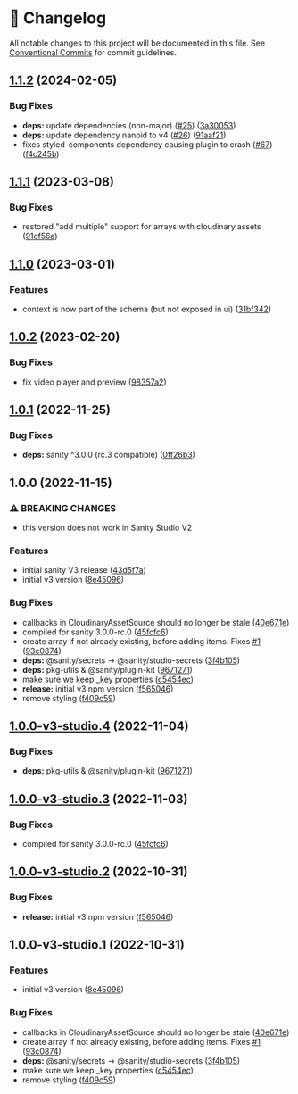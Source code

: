 <!-- markdownlint-disable --><!-- textlint-disable -->

# 📓 Changelog

All notable changes to this project will be documented in this file. See
[Conventional Commits](https://conventionalcommits.org) for commit guidelines.

## [1.1.2](https://github.com/sanity-io/sanity-plugin-cloudinary/compare/v1.1.1...v1.1.2) (2024-02-05)

### Bug Fixes

- **deps:** update dependencies (non-major) ([#25](https://github.com/sanity-io/sanity-plugin-cloudinary/issues/25)) ([3a30053](https://github.com/sanity-io/sanity-plugin-cloudinary/commit/3a30053d5fa999c85aaa95861e4e3213567341ac))
- **deps:** update dependency nanoid to v4 ([#26](https://github.com/sanity-io/sanity-plugin-cloudinary/issues/26)) ([91aaf21](https://github.com/sanity-io/sanity-plugin-cloudinary/commit/91aaf21c77b6fbb0494b353daa985da2a80d4312))
- fixes styled-components dependency causing plugin to crash ([#67](https://github.com/sanity-io/sanity-plugin-cloudinary/issues/67)) ([f4c245b](https://github.com/sanity-io/sanity-plugin-cloudinary/commit/f4c245b2135530b5978b38865654b90d2eb82e3d))

## [1.1.1](https://github.com/sanity-io/sanity-plugin-cloudinary/compare/v1.1.0...v1.1.1) (2023-03-08)

### Bug Fixes

- restored "add multiple" support for arrays with cloudinary.assets ([91cf56a](https://github.com/sanity-io/sanity-plugin-cloudinary/commit/91cf56a30e9c02560ee2d86eabe0aba8454aa829))

## [1.1.0](https://github.com/sanity-io/sanity-plugin-cloudinary/compare/v1.0.2...v1.1.0) (2023-03-01)

### Features

- context is now part of the schema (but not exposed in ui) ([31bf342](https://github.com/sanity-io/sanity-plugin-cloudinary/commit/31bf3421308cbddd0bec523d02262f1ef1ee2b71))

## [1.0.2](https://github.com/sanity-io/sanity-plugin-cloudinary/compare/v1.0.1...v1.0.2) (2023-02-20)

### Bug Fixes

- fix video player and preview ([98357a2](https://github.com/sanity-io/sanity-plugin-cloudinary/commit/98357a2630d0a33da28edc842118ab4aed247509))

## [1.0.1](https://github.com/sanity-io/sanity-plugin-cloudinary/compare/v1.0.0...v1.0.1) (2022-11-25)

### Bug Fixes

- **deps:** sanity ^3.0.0 (rc.3 compatible) ([0ff26b3](https://github.com/sanity-io/sanity-plugin-cloudinary/commit/0ff26b3a600527668cf95079e18c9d264f7ad3c5))

## 1.0.0 (2022-11-15)

### ⚠ BREAKING CHANGES

- this version does not work in Sanity Studio V2

### Features

- initial sanity V3 release ([43d5f7a](https://github.com/sanity-io/sanity-plugin-cloudinary/commit/43d5f7ac33f2a668aa4ad56594f047f1caebcee8))
- initial v3 version ([8e45096](https://github.com/sanity-io/sanity-plugin-cloudinary/commit/8e45096cc039b3a36269ce193c18027f7b45cd0e))

### Bug Fixes

- callbacks in CloudinaryAssetSource should no longer be stale ([40e671e](https://github.com/sanity-io/sanity-plugin-cloudinary/commit/40e671e6beb3ab98cf7622c1eeaf722d092eea2c))
- compiled for sanity 3.0.0-rc.0 ([45fcfc6](https://github.com/sanity-io/sanity-plugin-cloudinary/commit/45fcfc675836e732caca58b9c03c29c5cba447f7))
- create array if not already existing, before adding items. Fixes [#1](https://github.com/sanity-io/sanity-plugin-cloudinary/issues/1) ([93c0874](https://github.com/sanity-io/sanity-plugin-cloudinary/commit/93c08747a356e094bdd75ab15b22877a0bbdfecc))
- **deps:** @sanity/secrets -> @sanity/studio-secrets ([3f4b105](https://github.com/sanity-io/sanity-plugin-cloudinary/commit/3f4b105ae18d1e4741309e4740c3fc2e3e26646e))
- **deps:** pkg-utils & @sanity/plugin-kit ([9671271](https://github.com/sanity-io/sanity-plugin-cloudinary/commit/96712711d406fe5a245cee572e2b499e40c6ac17))
- make sure we keep \_key properties ([c5454ec](https://github.com/sanity-io/sanity-plugin-cloudinary/commit/c5454ece76716a8d3745f7472866e40575aab3ff))
- **release:** initial v3 npm version ([f565046](https://github.com/sanity-io/sanity-plugin-cloudinary/commit/f5650464194f303f3a5e65276b14e6b7f99560e1))
- remove styling ([f409c59](https://github.com/sanity-io/sanity-plugin-cloudinary/commit/f409c59c1177e77dc641562c374121681a49f930))

## [1.0.0-v3-studio.4](https://github.com/sanity-io/sanity-plugin-cloudinary/compare/v1.0.0-v3-studio.3...v1.0.0-v3-studio.4) (2022-11-04)

### Bug Fixes

- **deps:** pkg-utils & @sanity/plugin-kit ([9671271](https://github.com/sanity-io/sanity-plugin-cloudinary/commit/96712711d406fe5a245cee572e2b499e40c6ac17))

## [1.0.0-v3-studio.3](https://github.com/sanity-io/sanity-plugin-cloudinary/compare/v1.0.0-v3-studio.2...v1.0.0-v3-studio.3) (2022-11-03)

### Bug Fixes

- compiled for sanity 3.0.0-rc.0 ([45fcfc6](https://github.com/sanity-io/sanity-plugin-cloudinary/commit/45fcfc675836e732caca58b9c03c29c5cba447f7))

## [1.0.0-v3-studio.2](https://github.com/sanity-io/sanity-plugin-cloudinary/compare/v1.0.0-v3-studio.1...v1.0.0-v3-studio.2) (2022-10-31)

### Bug Fixes

- **release:** initial v3 npm version ([f565046](https://github.com/sanity-io/sanity-plugin-cloudinary/commit/f5650464194f303f3a5e65276b14e6b7f99560e1))

## 1.0.0-v3-studio.1 (2022-10-31)

### Features

- initial v3 version ([8e45096](https://github.com/sanity-io/sanity-plugin-cloudinary/commit/8e45096cc039b3a36269ce193c18027f7b45cd0e))

### Bug Fixes

- callbacks in CloudinaryAssetSource should no longer be stale ([40e671e](https://github.com/sanity-io/sanity-plugin-cloudinary/commit/40e671e6beb3ab98cf7622c1eeaf722d092eea2c))
- create array if not already existing, before adding items. Fixes [#1](https://github.com/sanity-io/sanity-plugin-cloudinary/issues/1) ([93c0874](https://github.com/sanity-io/sanity-plugin-cloudinary/commit/93c08747a356e094bdd75ab15b22877a0bbdfecc))
- **deps:** @sanity/secrets -> @sanity/studio-secrets ([3f4b105](https://github.com/sanity-io/sanity-plugin-cloudinary/commit/3f4b105ae18d1e4741309e4740c3fc2e3e26646e))
- make sure we keep \_key properties ([c5454ec](https://github.com/sanity-io/sanity-plugin-cloudinary/commit/c5454ece76716a8d3745f7472866e40575aab3ff))
- remove styling ([f409c59](https://github.com/sanity-io/sanity-plugin-cloudinary/commit/f409c59c1177e77dc641562c374121681a49f930))
